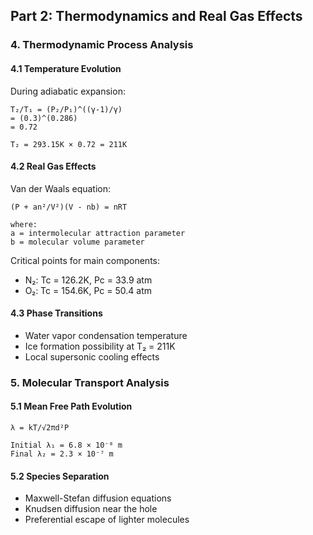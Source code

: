 ## Part 2: Thermodynamics and Real Gas Effects

### 4. Thermodynamic Process Analysis

#### 4.1 Temperature Evolution
During adiabatic expansion:
```
T₂/T₁ = (P₂/P₁)^((γ-1)/γ)
= (0.3)^(0.286)
= 0.72

T₂ = 293.15K × 0.72 = 211K
```

#### 4.2 Real Gas Effects
Van der Waals equation:
```
(P + an²/V²)(V - nb) = nRT

where:
a = intermolecular attraction parameter
b = molecular volume parameter
```

Critical points for main components:
* N₂: Tc = 126.2K, Pc = 33.9 atm
* O₂: Tc = 154.6K, Pc = 50.4 atm

#### 4.3 Phase Transitions
* Water vapor condensation temperature
* Ice formation possibility at T₂ = 211K
* Local supersonic cooling effects

### 5. Molecular Transport Analysis

#### 5.1 Mean Free Path Evolution
```
λ = kT/√2πd²P

Initial λ₁ = 6.8 × 10⁻⁸ m
Final λ₂ = 2.3 × 10⁻⁷ m
```

#### 5.2 Species Separation
* Maxwell-Stefan diffusion equations
* Knudsen diffusion near the hole
* Preferential escape of lighter molecules
